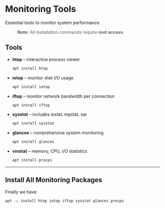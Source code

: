 # Monitoring Tools

Essential tools to monitor system performance.  
> **Note:** All installation commands require **root access**.

## Tools

- **htop** – interactive process viewer  
  ```bash
  apt install htop

- **iotop** – monitor disk I/O usage
  ```bash
  apt install iotop

- **iftop** – monitor network bandwidth per connection
  ```bash
  apt install iftop

- **sysstat** – includes iostat, mpstat, sar
  ```bash
  apt install sysstat

- **glances** – comprehensive system monitoring
  ```bash
  apt install glances

- **vmstat** – memory, CPU, I/O statistics
  ```bash
  apt install procps

---

## Install All Monitoring Packages

Finally we have:  
```bash
apt -y install htop iotop iftop sysstat glances procps
